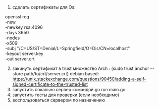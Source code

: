 1) сделать сертификаты для Os:

openssl req \
         -new \
         -newkey rsa:4096 \
         -days 3650 \
         -nodes \
         -x509 \
         -subj "/C=US/ST=Denial/L=Springfield/O=Dis/CN=localhost" \
         -keyout server.key \
         -out server.crt

2) закинуть сертификат в trust множество Arch : (sudo trust anchor --store path/to/crt/server.crt)
   debian based: https://unix.stackexchange.com/questions/90450/adding-a-self-signed-certificate-to-the-trusted-list
3) запустить локально сервер командой go run main.go
4) запустить тесты для проверки (если необходимо)
5) воспользоваться сервером по назначению